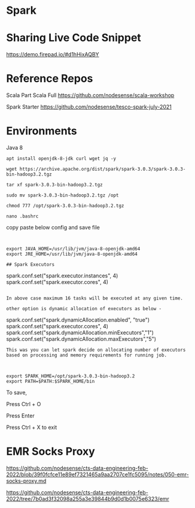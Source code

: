 # Spark

# Sharing Live Code Snippet

https://demo.firepad.io/#d1hHixAQBY


# Reference Repos

Scala Part 
Scala Full https://github.com/nodesense/scala-workshop

Spark Starter https://github.com/nodesense/tesco-spark-july-2021

# Environments

Java 8

```
apt install openjdk-8-jdk curl wget jq -y
```


```
wget https://archive.apache.org/dist/spark/spark-3.0.3/spark-3.0.3-bin-hadoop3.2.tgz

tar xf spark-3.0.3-bin-hadoop3.2.tgz

sudo mv spark-3.0.3-bin-hadoop3.2.tgz /opt

chmod 777 /opt/spark-3.0.3-bin-hadoop3.2.tgz

```

```
nano .bashrc
```

copy paste below config and save file

```


export JAVA_HOME=/usr/lib/jvm/java-8-openjdk-amd64
export JRE_HOME=/usr/lib/jvm/java-8-openjdk-amd64 

## Spark Executors

```
spark.conf.set("spark.executor.instances", 4)
spark.conf.set("spark.executor.cores", 4)
```

In above case maximum 16 tasks will be executed at any given time.

other option is dynamic allocation of executors as below -

```
spark.conf.set("spark.dynamicAllocation.enabled", "true")
spark.conf.set("spark.executor.cores", 4)
spark.conf.set("spark.dynamicAllocation.minExecutors","1")
spark.conf.set("spark.dynamicAllocation.maxExecutors","5")
```
This was you can let spark decide on allocating number of executors based on processing and memory requirements for running job.



export SPARK_HOME=/opt/spark-3.0.3-bin-hadoop3.2
export PATH=$PATH:$SPARK_HOME/bin
```


To save, 

Press  Ctrl + O

Press Enter

Press Ctrl  + X   to exit

# EMR Socks Proxy

https://github.com/nodesense/cts-data-engineering-feb-2022/blob/39f0fcfce11e89ef7321465a9aa2707ce1fc5095/notes/050-emr-socks-proxy.md

https://github.com/nodesense/cts-data-engineering-feb-2022/tree/7b0ad3f32098a255a3e39844b9d0d1b0075e6323/emr







